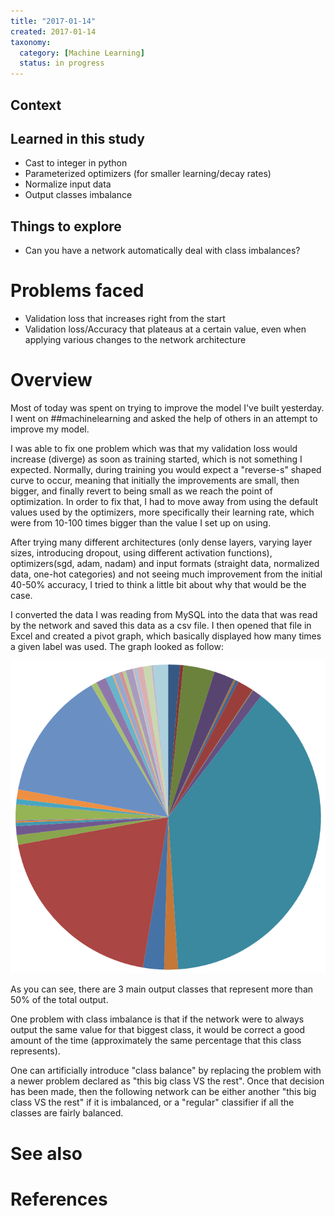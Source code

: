 ```yaml
---
title: "2017-01-14"
created: 2017-01-14
taxonomy:
  category: [Machine Learning]
  status: in progress
---
```


## Context

## Learned in this study
* Cast to integer in python
* Parameterized optimizers (for smaller learning/decay rates)
* Normalize input data
* Output classes imbalance

## Things to explore
* Can you have a network automatically deal with class imbalances?

# Problems faced
* Validation loss that increases right from the start
* Validation loss/Accuracy that plateaus at a certain value, even when applying various changes to the network architecture

# Overview
Most of today was spent on trying to improve the model I've built yesterday. I went on ##machinelearning and asked the help of others in an attempt to improve my model.

I was able to fix one problem which was that my validation loss would increase (diverge) as soon as training started, which is not something I expected. Normally, during training you would expect a "reverse-s" shaped curve to occur, meaning that initially the improvements are small, then bigger, and finally revert to being small as we reach the point of optimization. In order to fix that, I had to move away from using the default values used by the optimizers, more specifically their learning rate, which were from 10-100 times bigger than the value I set up on using.

After trying many different architectures (only dense layers, varying layer sizes, introducing dropout, using different activation functions), optimizers(sgd, adam, nadam) and input formats (straight data, normalized data, one-hot categories) and not seeing much improvement from the initial 40-50% accuracy, I tried to think a little bit about why that would be the case.

I converted the data I was reading from MySQL into the data that was read by the network and saved this data as a csv file. I then opened that file in Excel and created a pivot graph, which basically displayed how many times a given label was used. The graph looked as follow:

![Output classes repartition](assets/output-classes-repartition.png "Output classes repartition")

As you can see, there are 3 main output classes that represent more than 50% of the total output.

One problem with class imbalance is that if the network were to always output the same value for that biggest class, it would be correct a good amount of the time (approximately the same percentage that this class represents).

One can artificially introduce "class balance" by replacing the problem with a newer problem declared as "this big class VS the rest". Once that decision has been made, then the following network can be either another "this big class VS the rest" if it is imbalanced, or a "regular" classifier if all the classes are fairly balanced.

# See also

# References
